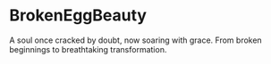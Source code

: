 # BrokenEggBeauty

A soul once cracked by doubt, now soaring with grace. From broken beginnings to breathtaking transformation.
